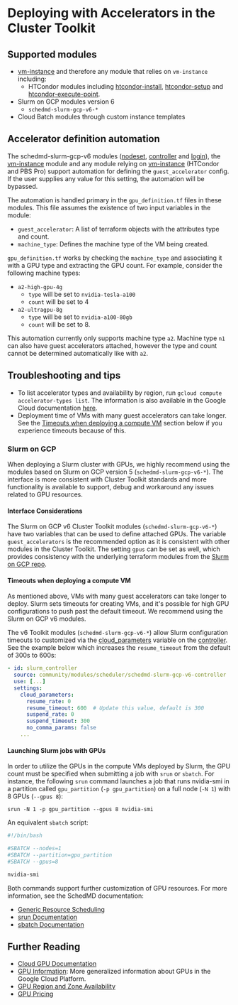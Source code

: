 # Deploying with Accelerators in the Cluster Toolkit

## Supported modules

* [vm-instance] and therefore any module that relies on `vm-instance` including:
  * HTCondor modules including [htcondor-install], [htcondor-setup] and
    [htcondor-execute-point].
* Slurm on GCP modules version 6
  * `schedmd-slurm-gcp-v6-*`
* Cloud Batch modules through custom instance templates

## Accelerator definition automation

The schedmd-slurm-gcp-v6 modules ([nodeset], [controller] and [login]),
the [vm-instance] module and any module relying on [vm-instance] (HTCondor and
PBS Pro) support
automation for defining the `guest_accelerator` config. If the user supplies any
value for this setting, the automation will be bypassed.

The automation is handled primary in the `gpu_definition.tf` files in these
modules. This file assumes the existence of two input variables in the module:

* `guest_accelerator`: A list of terraform objects with the attributes type and
  count.
* `machine_type`: Defines the machine type of the VM being created.

`gpu_definition.tf` works by checking the `machine_type` and associating it with
a GPU type and extracting the GPU count. For example, consider the following
machine types:
* `a2-high-gpu-4g`
  * `type` will be set to `nvidia-tesla-a100`
  * `count` will be set to 4
* `a2-ultragpu-8g`
  * `type` will be set to `nvidia-a100-80gb`
  * `count` will be set to 8.

This automation currently only supports machine type `a2`. Machine type `n1` can
also have guest accelerators attached, however the type and count
cannot be determined automatically like with `a2`.

[vm-instance]: https://github.com/GoogleCloudPlatform/hpc-toolkit/tree/main/modules/compute/vm-instance
[nodeset]: https://github.com/GoogleCloudPlatform/hpc-toolkit/tree/main/community/modules/compute/schedmd-slurm-gcp-v6-nodeset
[controller]: https://github.com/GoogleCloudPlatform/hpc-toolkit/tree/main/community/modules/scheduler/schedmd-slurm-gcp-v6-controller
[login]: https://github.com/GoogleCloudPlatform/hpc-toolkit/tree/main/community/modules/scheduler/schedmd-slurm-gcp-v6-login
[htcondor-install]: https://github.com/GoogleCloudPlatform/hpc-toolkit/tree/main/community/modules/scripts/htcondor-install
[htcondor-setup]: https://github.com/GoogleCloudPlatform/hpc-toolkit/tree/main/community/modules/scheduler/htcondor-setup
[htcondor-execute-point]: https://github.com/GoogleCloudPlatform/hpc-toolkit/tree/main/community/modules/compute/htcondor-execute-point

## Troubleshooting and tips

* To list accelerator types and availability by region, run
  `gcloud compute accelerator-types list`. The information is also available in
  the Google Cloud documentation [here](https://cloud.google.com/compute/docs/gpus/gpu-regions-zones).
* Deployment time of VMs with many guest accelerators can take longer. See the
  [Timeouts when deploying a compute VM](#timeouts-when-deploying-a-compute-vm)
  section below if you experience timeouts because of this.

### Slurm on GCP

When deploying a Slurm cluster with GPUs, we highly recommend using the
modules based on Slurm on GCP version 5 (`schedmd-slurm-gcp-v6-*`). The
interface is more consistent with Cluster Toolkit standards and more functionality
is available to support, debug and workaround any issues related to GPU
resources.

#### Interface Considerations

The Slurm on GCP v6 Cluster Toolkit modules (`schedmd-slurm-gcp-v6-*`) have two
variables that can be used to define attached GPUs. The variable
`guest_accelerators` is the recommended option as it is consistent with other
modules in the Cluster Toolkit. The setting `gpus` can be set as well, which
provides consistency with the underlying terraform modules from the
[Slurm on GCP repo][slurm-gcp].

#### Timeouts when deploying a compute VM

As mentioned above, VMs with many guest accelerators can take longer to deploy.
Slurm sets timeouts for creating VMs, and it's possible for high GPU
configurations to push past the default timeout. We recommend using the Slurm on
GCP v6 modules.

The v6 Toolkit modules (`schedmd-slurm-gcp-v6-*`) allow Slurm configuration
timeouts to customized via the [cloud_parameters] variable on the [controller].
See the example below which increases the `resume_timeout` from the default of
300s to 600s:

```yaml
- id: slurm_controller
  source: community/modules/scheduler/schedmd-slurm-gcp-v6-controller
  use: [...]
  settings:
    cloud_parameters:
      resume_rate: 0
      resume_timeout: 600  # Update this value, default is 300
      suspend_rate: 0
      suspend_timeout: 300
      no_comma_params: false
    ...
```

#### Launching Slurm jobs with GPUs

In order to utilize the GPUs in the compute VMs deployed by Slurm, the GPU
count must be specified when submitting a job with `srun` or `sbatch`. For
instance, the following `srun` command launches a job that runs nvidia-smi in a
partition called `gpu_partition` (`-p gpu_partition`) on a full node (`-N 1`)
with 8 GPUs (`--gpus 8`):

```shell
srun -N 1 -p gpu_partition --gpus 8 nvidia-smi
```

An equivalent `sbatch` script:

```bash
#!/bin/bash

#SBATCH --nodes=1
#SBATCH --partition=gpu_partition
#SBATCH --gpus=8

nvidia-smi
```

Both commands support further customization of GPU resources. For more
information, see the SchedMD documentation:
* [Generic Resource Scheduling](https://slurm.schedmd.com/gres.html#Running_Jobs)
* [srun Documentation](https://slurm.schedmd.com/srun.html)
* [sbatch Documentation](https://slurm.schedmd.com/sbatch.html)

[slurm-gcp]: https://github.com/GoogleCloudPlatform/slurm-gcp
[cloud_parameters]: https://github.com/GoogleCloudPlatform/hpc-toolkit/tree/main/community/modules/scheduler/schedmd-slurm-gcp-v6-controller#input_cloud_parameters

## Further Reading

* [Cloud GPU Documentation](https://cloud.google.com/compute/docs/gpus/)
* [GPU Information](https://cloud.google.com/compute/docs/gpus/about-gpus): More
  generalized information about GPUs in the Google Cloud Platform.
* [GPU Region and Zone Availability](https://cloud.google.com/compute/docs/gpus/gpu-regions-zones)
* [GPU Pricing](https://cloud.google.com/compute/gpus-pricing)
